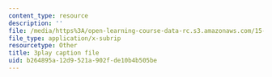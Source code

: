 ```yaml
---
content_type: resource
description: ''
file: /media/https%3A/open-learning-course-data-rc.s3.amazonaws.com/15-071-the-analytics-edge-spring-2017/b264895a12d9521a902fde10b4b505be_8p_4qP03AM0.vtt
file_type: application/x-subrip
resourcetype: Other
title: 3play caption file
uid: b264895a-12d9-521a-902f-de10b4b505be
---
```

